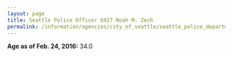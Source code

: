 ```yaml
---
layout: page
title: Seattle Police Officer 6927 Noah M. Zech
permalink: /information/agencies/city_of_seattle/seattle_police_department/copbook/6927/
---
```


**Age as of Feb. 24, 2016:** 34.0
